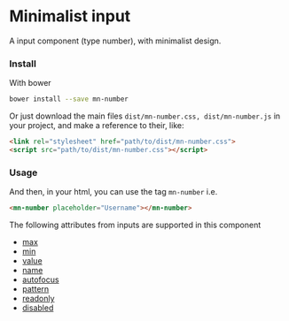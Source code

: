 # Minimalist input

A input component (type number), with minimalist design.

<!-- See the [demo](http://codepen.io/darlanmendonca/full/akgXQq)

[![preview demo](https://raw.githubusercontent.com/minimalist-components/mn-input/master/sources/example/mn-input.gif)](http://codepen.io/darlanmendonca/full/akgXQq) -->

### Install

With bower

```sh
bower install --save mn-number
```

Or just download the main files ```dist/mn-number.css, dist/mn-number.js``` in your project, and make a reference to their, like:

```html
<link rel="stylesheet" href="path/to/dist/mn-number.css">
<script src="path/to/dist/mn-number.css"></script>
```

### Usage

And then, in your html, you can use the tag ```mn-number``` i.e.

```html
<mn-number placeholder="Username"></mn-number>
```

The following attributes from inputs are supported in this component

- [max](http://www.w3schools.com/tags/att_input_max.asp)
- [min](http://www.w3schools.com/tags/att_input_min.asp)
- [value](http://www.w3schools.com/tags/att_input_value.asp)
- [name](http://www.w3schools.com/tags/att_input_name.asp)
- [autofocus](http://www.w3schools.com/tags/att_input_autofocus.asp)
- [pattern](http://www.w3schools.com/tags/att_input_pattern.asp)
- [readonly](http://www.w3schools.com/tags/att_input_readonly.asp)
- [disabled](http://www.w3schools.com/tags/att_input_disabled.asp)
